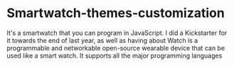 # Smartwatch-themes-customization
It's a smartwatch that you can program in JavaScript. I did a Kickstarter for it towards the end of last year, as well as having about Watch is a
programmable and networkable open-source wearable device that can be used like 
a smart watch. It supports all the major programming languages
